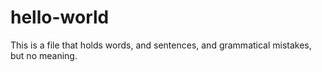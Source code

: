 # hello-world

This is a file that holds words, and sentences, and grammatical mistakes, but no meaning.

